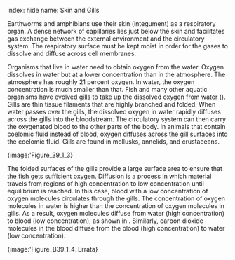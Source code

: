 index: hide
name: Skin and Gills

Earthworms and amphibians use their skin (integument) as a respiratory organ. A dense network of capillaries lies just below the skin and facilitates gas exchange between the external environment and the circulatory system. The respiratory surface must be kept moist in order for the gases to dissolve and diffuse across cell membranes.

Organisms that live in water need to obtain oxygen from the water. Oxygen dissolves in water but at a lower concentration than in the atmosphere. The atmosphere has roughly 21 percent oxygen. In water, the oxygen concentration is much smaller than that. Fish and many other aquatic organisms have evolved gills to take up the dissolved oxygen from water (). Gills are thin tissue filaments that are highly branched and folded. When water passes over the gills, the dissolved oxygen in water rapidly diffuses across the gills into the bloodstream. The circulatory system can then carry the oxygenated blood to the other parts of the body. In animals that contain coelomic fluid instead of blood, oxygen diffuses across the gill surfaces into the coelomic fluid. Gills are found in mollusks, annelids, and crustaceans.


{image:'Figure_39_1_3}
        

The folded surfaces of the gills provide a large surface area to ensure that the fish gets sufficient oxygen. Diffusion is a process in which material travels from regions of high concentration to low concentration until equilibrium is reached. In this case, blood with a low concentration of oxygen molecules circulates through the gills. The concentration of oxygen molecules in water is higher than the concentration of oxygen molecules in gills. As a result, oxygen molecules diffuse from water (high concentration) to blood (low concentration), as shown in . Similarly, carbon dioxide molecules in the blood diffuse from the blood (high concentration) to water (low concentration).


{image:'Figure_B39_1_4_Errata}
        
